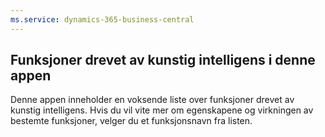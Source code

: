 ```yaml
---
ms.service: dynamics-365-business-central
---
```

## <a name="ai-driven-features-in-this-app"></a>Funksjoner drevet av kunstig intelligens i denne appen

Denne appen inneholder en voksende liste over funksjoner drevet av kunstig intelligens. Hvis du vil vite mer om egenskapene og virkningen av bestemte funksjoner, velger du et funksjonsnavn fra listen.
